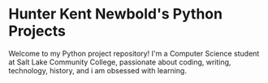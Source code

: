 # Hunter Kent Newbold's Python Projects

 Welcome to my Python project repository!
 I'm a Computer Science student at Salt Lake Community College, passionate about coding, writing, technology, history, and i am obsessed with learning.
